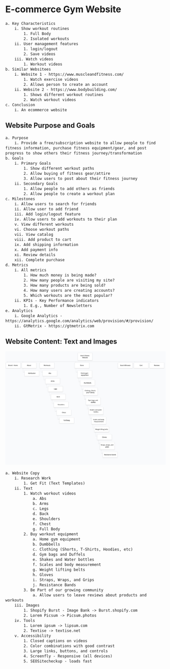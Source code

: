 # E-commerce Gym Website
	a. Key Characteristics
		i. Show workout routines
			1. Full Body
			2. Isolated workouts
		ii. User management features
			1. login/logout
			2. Save videos
		iii. Watch videos
			1. Workout videos
	b. Similar Websitees
		i. Website 1 - https://www.muscleandfitness.com/
			1. Watch exercise videos
			2. Allows person to create an account
		ii. Website 2 - https://www.bodybuilding.com/
			1. Shows different workout routines
			2. Watch workout videos
	c. Conclusion
		i. An ecommerce website
## Website Purpose and Goals
	a. Purpose
		i. Provide a free/subscription website to allow people to find fitness information, purchase fitness equipment/gear, and post progress to show others their fitness journey/transformation
	b. Goals	
		i. Primary Goals
			1. Show different workout paths
			2. Allow buying of fitness gear/attire
			3. Allow users to post about their fitness journey
		ii. Secondary Goals
			1. Allow people to add others as friends
			2. Allow people to create a workout plan
	c. Milestones
		i. Allow users to search for friends
		ii. Allow user to add friend
		iii. Add login/logout feature
		iv. Allow users to add workouts to their plan
		v. View different workouts
		vi. Choose workout paths
		vii. View catalog
		viii. Add product to cart
		ix. Add shipping information
		x. Add payment info
		xi. Review details
		xii. Complete purchase
	d. Metrics
		i. All metrics
			1. How much money is being made?
			2. How many people are visiting my site?
			3. How many products are being sold?
			4. How many users are creating accounts?
			5. Which workouts are the most popular?
		ii. KPIs - Key Performance indicators
			1. E.g., Number of Newsletters
	e. Analytics
		i. Google Analytics - https://analytics.google.com/analytics/web/provision/#/provision/
		ii. GtMetrix - https://gtmetrix.com
## Website Content: Text and Images
![E-Commerce Gym Website Site Map](https://github.com/Shehu-Muhammad/Module2-Planning/blob/3fdc95a779cb5e780a964294470e56bee17ed15a/Screen%20Shot%202022-06-15%20at%2011.25.25%20AM.png "E-Commerce Gym Website Site Map")

	a. Website Copy
		i. Research Work
			1. Get Fit (Text Templates)
		ii. Text
			1. Watch workout videos 
				a. Abs
				b. Arms
				c. Legs
				d. Back
				e. Shoulders
				f. Chest
				g. Full Body
			2. Buy workout equipment
				a. Home gym equipment
				b. Dumbbells
				c. Clothing (Shorts, T-Shirts, Hoodies, etc)
				d. Gym bags and Duffels
				e. Shakes and Water bottles
				f. Scales and body measurement
				g. Weight lifting belts
				h. Gloves
				i. Straps, Wraps, and Grips
				j. Resistance Bands
			3. Be Part of our growing community
				a. Allow users to leave reviews about products and workouts
		iii. Images
			1. Shopify Burst - Image Bank -> Burst.shopify.com
			2. Lorem Picsum -> Picsum.photos
		iv. Tools
			1. Lorem ipsum -> lipsum.com
			2. Textise -> textise.net
		v. Accessibility
			1. Closed captions on videos
			2. Color combinations with good contrast
			3. Large links, buttons, and controls
			4. Screenfly - Responsive (all devices)
			5. SEOSitecheckup - loads fast		

			
	

	
